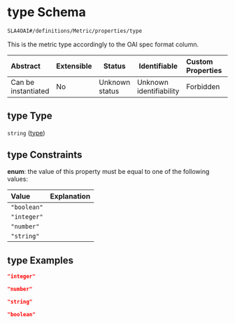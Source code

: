 # type Schema

```txt
SLA4OAI#/definitions/Metric/properties/type
```

This is the metric type accordingly to the OAI spec format column.


| Abstract            | Extensible | Status         | Identifiable            | Custom Properties | Additional Properties | Access Restrictions | Defined In                                                                       |
| :------------------ | ---------- | -------------- | ----------------------- | :---------------- | --------------------- | ------------------- | -------------------------------------------------------------------------------- |
| Can be instantiated | No         | Unknown status | Unknown identifiability | Forbidden         | Allowed               | none                | [SLA4OAI.schema.json\*](../SLA4OAI.schema.json "open original schema") |

## type Type

`string` ([type](sla4oai-definitions-metric-properties-type.md))

## type Constraints

**enum**: the value of this property must be equal to one of the following values:

| Value       | Explanation |
| :---------- | ----------- |
| `"boolean"` |             |
| `"integer"` |             |
| `"number"`  |             |
| `"string"`  |             |

## type Examples

```json
"integer"
```

```json
"number"
```

```json
"string"
```

```json
"boolean"
```
